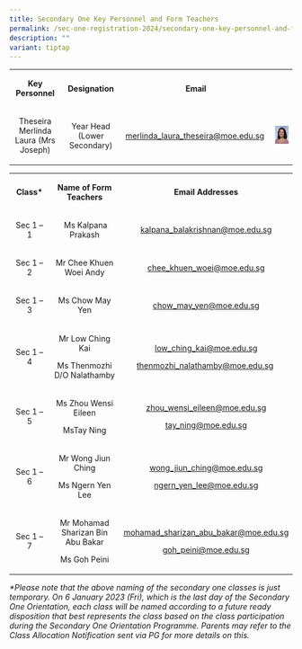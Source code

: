 ```yaml
---
title: Secondary One Key Personnel and Form Teachers
permalink: /sec-one-registration-2024/secondary-one-key-personnel-and-form-teachers/
description: ""
variant: tiptap
---
```

<table class="iveo_table ives_tab_1">
<tbody class="">
<tr class="">
<td class="" style="text-align: center;" width="114">
<p><strong class=""><span class="" lang="EN-SG">Key Personnel</span></strong></p>
</td>
<td class="" style="text-align: center;" width="136">
<p><strong class=""><span class="" lang="EN-SG">Designation</span></strong></p>
</td>
<td class="" style="text-align: center;" width="263">
<p><strong class=""><span class="" lang="EN-SG">Email</span></strong></p>
</td>
<td class="" width="110">
<p class=""><span class="" lang="EN-SG">&nbsp;</span></p>
</td>
</tr>
<tr class="">
<td class="" style="text-align: center;" width="114">
<p><span class="">Theseira Merlinda Laura (Mrs Joseph)</span></p>
</td>
<td class="" style="text-align: center;" width="136">
<p><span class="">Year Head </span><span class="">(Lower Secondary)</span></p>
</td>
<td class="" style="text-align: center;" width="263">
<p><a class="" href="mailto:merlinda_laura_theseira@moe.edu.sg"><span class="" lang="EN-SG">merlinda_laura_theseira@moe.edu.sg</span></a><span class="" lang="EN-SG">&nbsp;</span></p>
</td>
<td class="" width="110">
<p class=""><img src="/images/ft.png"></p>
</td>
</tr>
</tbody>
</table>
<table width="624">
<tbody>
<tr>
<td style="text-align: center;" width="118">
<p><strong>Class*</strong></p>
</td>
<td style="text-align: center;" width="248">
<p><strong>Name of Form Teachers</strong></p>
</td>
<td style="text-align: center;" width="258">
<p><strong>Email Addresses</strong></p>
</td>
</tr>
<tr>
<td style="text-align: center;" width="118">
<p>Sec 1 – 1</p>
</td>
<td style="text-align: center;" width="248">
<p>&nbsp;Ms Kalpana Prakash</p>
</td>
<td style="text-align: center;" width="258">
<p><a href="mailto:kalpana_balakrishnan@moe.edu.sg">kalpana_balakrishnan@moe.edu.sg</a></p>
</td>
</tr>
<tr>
<td style="text-align: center;" width="118">
<p>Sec 1 – 2</p>
</td>
<td style="text-align: center;" width="248">
<p>Mr Chee Khuen Woei Andy</p>
</td>
<td style="text-align: center;" width="258">
<p><a href="mailto:chee_khuen_woei@moe.edu.sg">chee_khuen_woei@moe.edu.sg</a></p>
</td>
</tr>
<tr>
<td style="text-align: center;" width="118">
<p>Sec 1 – 3</p>
</td>
<td style="text-align: center;" width="248">
<p>Ms Chow May Yen</p>
</td>
<td style="text-align: center;" width="258">
<p><a href="mailto:chow_may_yen@moe.edu.sg">chow_may_yen@moe.edu.sg</a></p>
</td>
</tr>
<tr>
<td style="text-align: center;" width="118">
<p>Sec 1 – 4</p>
</td>
<td style="text-align: center;" width="248">
<p>Mr Low Ching Kai</p>
<p>Ms Thenmozhi D/O Nalathamby</p>
</td>
<td style="text-align: center;" width="258">
<p><a href="mailto:low_ching_kai@moe.edu.sg">low_ching_kai@moe.edu.sg</a></p>
<p><a href="mailto:thenmozhi_nalathamby@moe.edu.sg">thenmozhi_nalathamby@moe.edu.sg</a>&nbsp;</p>
</td>
</tr>
<tr>
<td style="text-align: center;" width="118">
<p>Sec 1 – 5</p>
</td>
<td style="text-align: center;" width="248">
<p>Ms Zhou Wensi Eileen</p>
<p>MsTay Ning</p>
</td>
<td style="text-align: center;" width="258">
<p><a href="mailto:zhou_wensi_eileen@moe.edu.sg">zhou_wensi_eileen@moe.edu.sg</a></p>
<p><a href="mailto:tay_ning@moe.edu.sg">tay_ning@moe.edu.sg</a></p>
</td>
</tr>
<tr>
<td style="text-align: center;" width="118">
<p>Sec 1 – 6</p>
</td>
<td style="text-align: center;" width="248">
<p>Mr Wong Jiun Ching</p>
<p>Ms&nbsp;Ngern Yen Lee</p>
</td>
<td style="text-align: center;" width="258">
<p><a href="mailto:wong_jiun_ching@moe.edu.sg">wong_jiun_ching@moe.edu.sg</a></p>
<p><a href="mailto:ngern_yen_lee@moe.edu.sg">ngern_yen_lee@moe.edu.sg</a></p>
</td>
</tr>
<tr>
<td style="text-align: center;" width="118">
<p>Sec 1 – 7</p>
</td>
<td style="text-align: center;" width="248">
<p>Mr&nbsp;Mohamad Sharizan Bin Abu Bakar</p>
<p>Ms Goh Peini</p>
</td>
<td style="text-align: center;" width="258">
<p><a href="mailto:mohamad_sharizan_abu_bakar@moe.edu.sg">mohamad_sharizan_abu_bakar@moe.edu.sg</a></p>
<p><a href="mailto:goh_peini@moe.edu.sg">goh_peini@moe.edu.sg</a></p>
</td>
</tr>
</tbody>
</table>
<p><em>*Please note that the above naming of the secondary one classes is just temporary. On 6 January 2023 (Fri), which is the last day of the Secondary One Orientation, each class will be named according to a future ready disposition that best represents the class based on the class participation during the Secondary One Orientation Programme. Parents may refer to the Class Allocation Notification sent via PG for more details on this.</em></p>